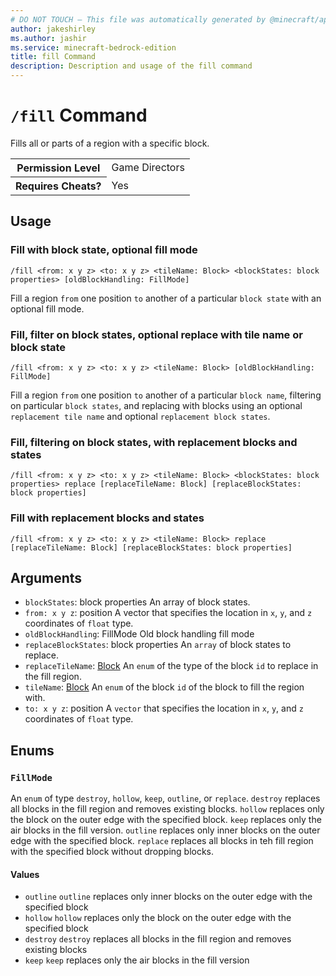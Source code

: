 ```yaml
---
# DO NOT TOUCH — This file was automatically generated by @minecraft/api-docs-generator, to report problems file an issue at https://github.com/Mojang/minecraft-scripting-libraries
author: jakeshirley
ms.author: jashir
ms.service: minecraft-bedrock-edition
title: fill Command
description: Description and usage of the fill command
---
```

# `/fill` Command
Fills all or parts of a region with a specific block.

<table>
  <tr>
    <th>Permission Level</th>
    <td>Game Directors</td>
  </tr>
  <tr>
    <th>Requires Cheats?</th>
    <td>Yes</td>
  </tr>
</table>

## Usage
### Fill with block state, optional fill mode
`/fill <from: x y z> <to: x y z> <tileName: Block> <blockStates: block properties> [oldBlockHandling: FillMode]`

Fill a region `from` one position `to` another of a particular `block state` with an optional fill mode.

### Fill, filter on block states, optional replace with tile name or block state
`/fill <from: x y z> <to: x y z> <tileName: Block> [oldBlockHandling: FillMode]`

Fill a region `from` one position `to` another of a particular `block name`, filtering on particular `block states`, and replacing with blocks using an optional `replacement tile name` and optional `replacement block states`.

### Fill, filtering on block states, with replacement blocks and states
`/fill <from: x y z> <to: x y z> <tileName: Block> <blockStates: block properties> replace [replaceTileName: Block] [replaceBlockStates: block properties]`


### Fill with replacement blocks and states
`/fill <from: x y z> <to: x y z> <tileName: Block> replace [replaceTileName: Block] [replaceBlockStates: block properties]`


## Arguments
- `blockStates`: block properties
An array of block states.
- `from: x y z`: position
A vector that specifies the location in `x`, `y`, and `z` coordinates of `float` type.
- `oldBlockHandling`: FillMode
Old block handling fill mode
- `replaceBlockStates`: block properties
An `array` of block states to replace.
- `replaceTileName`: [Block](../enums/Block.md)
An `enum` of the type of the block `id` to replace in the fill region.
- `tileName`: [Block](../enums/Block.md)
An `enum` of the block `id` of the block to fill the region with.
- `to: x y z`: position
A `vector` that specifies the location in `x`, `y`, and `z` coordinates of `float` type.

## Enums
### `FillMode`
An `enum` of type `destroy`, `hollow`, `keep`, `outline`, or `replace`.
`destroy` replaces all blocks in the fill region and removes existing blocks.
`hollow` replaces only the block on the outer edge with the specified block.
`keep` replaces only the air blocks in the fill version.
`outline` replaces only inner blocks on the outer edge with the specified block.
`replace` replaces all blocks in teh fill region with the specified block without dropping blocks.

#### Values
- `outline`
`outline` replaces only inner blocks on the outer edge with the specified block
- `hollow`
`hollow` replaces only the block on the outer edge with the specified block
- `destroy`
`destroy` replaces all blocks in the fill region and removes existing blocks
- `keep`
`keep` replaces only the air blocks in the fill version
